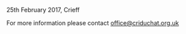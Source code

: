 ---
---


25th February 2017, Crieff

For more information please contact office@criduchat.org.uk&nbsp;